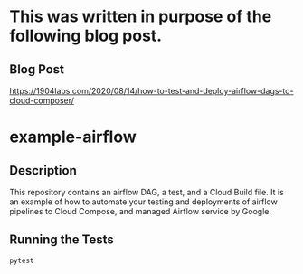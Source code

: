 # This was written in purpose of the following blog post.
## Blog Post
https://1904labs.com/2020/08/14/how-to-test-and-deploy-airflow-dags-to-cloud-composer/


# example-airflow
## Description
This repository contains an airflow DAG, a test, and a Cloud Build file. It is an example of how to automate your testing and deployments of airflow pipelines to Cloud Compose, and managed Airflow service by Google.

## Running the Tests
`pytest`
